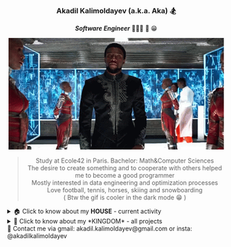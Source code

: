 <div align="center">

### Akadil Kalimoldayev (a.k.a. Aka) 🏂

***Software Engineer*** 👨🏼‍🏫 📝 😁 
  
![BlackPanther](https://github.com/Akadil/Akadil/blob/main/t-challa-black-panther.gif)
  
> Study at Ecole42 in Paris. Bachelor: Math&Computer Sciences \
> The desire to create something and to cooperate with others helped me to become a good programmer \
> Mostly interested in data engineering and optimization processes  \
> Love football, tennis, horses, skiing and snowboarding \
> ( Btw the gif is cooler in the dark mode 😁 )

<div align="left">
<details>
<summary> 🏠 Click to know about my <b>HOUSE</b> - current activity </summary>
    
- 🖌 Working on [FdF project](https://github.com/Akadil/42project_fdf) (recreate the landscape)
- 🧠 Solving the [Leetcode](https://github.com/Akadil/leetcode) problems: 2 hard, 16 medium, 23 easy
- 🇫🇷 Learning French language (Actually not, I am being super lazy)

</details>
  
<details>
<summary> 🏰 Click to know about my *KINGDOM* - all projects </summary>

- 🗼 42 projects [Link](https://github.com/Akadil/42Projects) 

</div>
</details>

<div align="left">
📩 Contact me via gmail: akadil.kalimoldayev@gmail.com or insta: @akadilkalimoldayev
</div>
